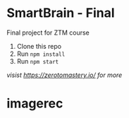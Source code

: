 # SmartBrain - Final
Final project for ZTM course


1. Clone this repo
2. Run `npm install`
3. Run `npm start`


*visist https://zerotomastery.io/ for more*

# imagerec
